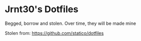 Jrnt30's Dotfiles
==============

Begged, borrow and stolen.  Over time, they will be made mine

Stolen from: https://github.com/statico/dotfiles
